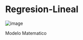 # Regresion-Lineal

![image](https://user-images.githubusercontent.com/74606701/150976918-9932cb55-4968-4b77-9fc6-9bdc7c5ee8f0.png)


Modelo Matematico
